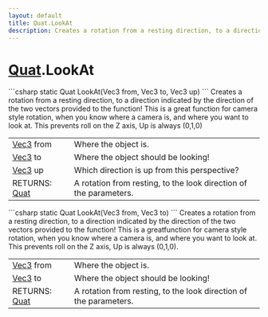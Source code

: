 ```yaml
---
layout: default
title: Quat.LookAt
description: Creates a rotation from a resting direction, to a direction indicated by the direction of the two vectors provided to the function! This is a great function for camera style rotation, when you know where a camera is, and where you want to look at. This prevents roll on the Z axis, Up is always (0,1,0)
---
```

# [Quat]({{site.url}}/Pages/Reference/Quat.html).LookAt

<div class='signature' markdown='1'>
```csharp
static Quat LookAt(Vec3 from, Vec3 to, Vec3 up)
```
Creates a rotation from a resting direction, to a
direction indicated by the direction of the two vectors provided
to the function! This is a great function for camera style
rotation, when you know where a camera is, and where you want to
look at. This prevents roll on the Z axis, Up is always (0,1,0)
</div>

|  |  |
|--|--|
|[Vec3]({{site.url}}/Pages/Reference/Vec3.html) from|Where the object is.|
|[Vec3]({{site.url}}/Pages/Reference/Vec3.html) to|Where the object should be looking!|
|[Vec3]({{site.url}}/Pages/Reference/Vec3.html) up|Which direction is up from this perspective?|
|RETURNS: [Quat]({{site.url}}/Pages/Reference/Quat.html)|A rotation from resting, to the look direction of the parameters.|

<div class='signature' markdown='1'>
```csharp
static Quat LookAt(Vec3 from, Vec3 to)
```
Creates a rotation from a resting direction, to a
direction indicated by the direction of the two vectors provided
to the function! This is a greatfunction for camera style
rotation, when you know where a camera is, and where you want to
look at. This prevents roll on the Z axis, Up is always (0,1,0).
</div>

|  |  |
|--|--|
|[Vec3]({{site.url}}/Pages/Reference/Vec3.html) from|Where the object is.|
|[Vec3]({{site.url}}/Pages/Reference/Vec3.html) to|Where the object should be looking!|
|RETURNS: [Quat]({{site.url}}/Pages/Reference/Quat.html)|A rotation from resting, to the look direction of the parameters.|




